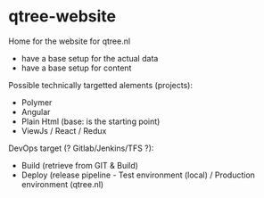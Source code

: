 # qtree-website
Home for the website for qtree.nl
- have a base setup for the actual data
- have a base setup for content

Possible technically targetted alements (projects):
- Polymer
- Angular
- Plain Html (base: is the starting point)
- ViewJs / React / Redux 

DevOps target (? Gitlab/Jenkins/TFS ?):
- Build (retrieve from GIT & Build)
- Deploy (release pipeline - Test environment (local) / Production environment (qtree.nl)
